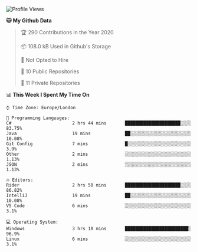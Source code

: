 <!--START_SECTION:waka-->
![Profile Views](http://img.shields.io/badge/Profile%20Views-0-blue)

**🐱 My Github Data** 

> 🏆 290 Contributions in the Year 2020
 > 
> 📦 108.0 kB Used in Github's Storage 
 > 
> 🚫 Not Opted to Hire
 > 
> 📜 10 Public Repositories 
 > 
> 🔑 11 Private Repositories  

📊 **This Week I Spent My Time On** 

```text
⌚︎ Time Zone: Europe/London

💬 Programming Languages: 
C#                       2 hrs 44 mins       █████████████████████░░░░   83.75% 
Java                     19 mins             ██░░░░░░░░░░░░░░░░░░░░░░░   10.08% 
Git Config               7 mins              █░░░░░░░░░░░░░░░░░░░░░░░░   3.9% 
Other                    2 mins              ░░░░░░░░░░░░░░░░░░░░░░░░░   1.13% 
JSON                     2 mins              ░░░░░░░░░░░░░░░░░░░░░░░░░   1.13%

🔥 Editors: 
Rider                    2 hrs 50 mins       █████████████████████░░░░   86.82% 
IntelliJ                 19 mins             ██░░░░░░░░░░░░░░░░░░░░░░░   10.08% 
VS Code                  6 mins              ░░░░░░░░░░░░░░░░░░░░░░░░░   3.1%

💻 Operating System: 
Windows                  3 hrs 10 mins       ████████████████████████░   96.9% 
Linux                    6 mins              ░░░░░░░░░░░░░░░░░░░░░░░░░   3.1%

```


<!--END_SECTION:waka-->